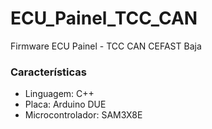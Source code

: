 # ECU_Painel_TCC_CAN
Firmware ECU Painel - TCC CAN CEFAST Baja

### Características
- Linguagem: C++
- Placa: Arduino DUE
- Microcontrolador: SAM3X8E
